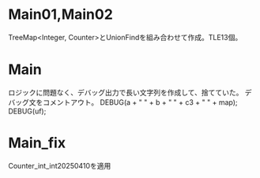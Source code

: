# Main01,Main02
TreeMap<Integer, Counter>とUnionFindを組み合わせて作成。TLE13個。

# Main
ロジックに問題なく、デバッグ出力で長い文字列を作成して、捨てていた。
デバッグ文をコメントアウト。
DEBUG(a + " " + b + " " + c3 + " " + map);
DEBUG(uf);

# Main\_fix
Counter_int_int20250410を適用

